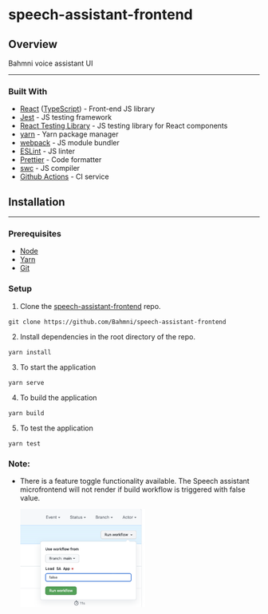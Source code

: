 # speech-assistant-frontend

## Overview

Bahmni voice assistant UI

---

### Built With

* [React](https://reactjs.org/) ([TypeScript](https://www.typescriptlang.org)) - Front-end JS library
* [Jest](https://jestjs.io/) - JS testing framework
* [React Testing Library](https://testing-library.com/) - JS testing library for React components
* [yarn](https://yarnpkg.com/) - Yarn package manager
* [webpack](https://webpack.js.org/) - JS module bundler
* [ESLint](https://eslint.org/) - JS linter
* [Prettier](https://prettier.io/) - Code formatter
* [swc](https://swc.rs/docs/getting-started) - JS compiler
* [Github Actions](https://travis-ci.org/) - CI service

## Installation
---

### Prerequisites

* [Node](https://nodejs.org/en/download/)
* [Yarn](https://classic.yarnpkg.com/lang/en/docs/install/#mac-stable)
* [Git](https://git-scm.com/downloads)

### Setup

1. Clone the [speech-assistant-frontend](https://github.com/Bahmni/speech-assistant-frontend) repo.
```
git clone https://github.com/Bahmni/speech-assistant-frontend
```

2. Install dependencies in the root directory of the repo.
```
yarn install
```
3. To start the application
```
yarn serve
```

4. To build the application
```
yarn build
```

5. To test the application
```
yarn test
```

### Note:

 * There is a feature toggle functionality available. The Speech assistant microfrontend will not render if build workflow is triggered with false value.

   <img src="public/images/manual_workflow_trigger.png" width="250">